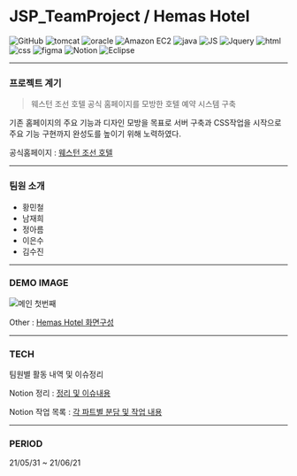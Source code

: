 # JSP_TeamProject / Hemas Hotel

![GitHub](https://img.shields.io/github/license/mc1128/JavaGame_TeamProject?style=flat-square) ![tomcat](https://img.shields.io/badge/Tomcat-caa01a?style=flat-square&logo=APACHE-TOMCAT&logoColor=white) ![oracle](https://img.shields.io/badge/Oracle-f00001?style=flat-square&logo=ORACLE&logoColor=white) ![Amazon EC2](https://img.shields.io/badge/EC2-ed8234?style=flat-square&logo=amazon&logoColor=white) ![java](https://img.shields.io/badge/Java-017397?style=flat-square&logo=Java&logoColor=white) ![JS](https://img.shields.io/badge/JS-yellow?style=flat-square&logo=Javascript&logoColor=white) ![Jquery](https://img.shields.io/badge/Jquery-0766a7?style=flat-square&logo=Jquery&logoColor=white) ![html](https://img.shields.io/badge/HTML5-dd4b24?style=flat-square&logo=HTML5&logoColor=white) ![css](https://img.shields.io/badge/CSS3-3595cf?style=flat-square&logo=CSS3&logoColor=white) ![figma](https://img.shields.io/badge/Figma-f34e1e?style=flat-square&logo=Figma&logoColor=white) ![Notion](https://img.shields.io/badge/Notion-000000?style=flat-square&logo=Notion&logoColor=white) ![Eclipse](https://img.shields.io/badge/Eclipse-2c1f54?style=flat-square&logo=eclipse&logoColor=white) 

---

### 프로젝트 계기

> 웨스턴 조선 호텔 공식 홈페이지를 모방한 호텔 예약 시스템 구축

기존 홈페이지의 주요 기능과 디자인 모방을 목표로 서버 구축과 CSS작업을 시작으로 주요 기능 구현까지 완성도를 높이기 위해 노력하였다.

공식홈페이지 : [웨스턴 조선 호텔](https://josunhotel.com/intro.do)

---

### 팀원 소개

- 황민철
- 남재희
- 정아름
- 이은수
- 김수진

---

### DEMO IMAGE

![메인 첫번째](https://user-images.githubusercontent.com/42242694/124046014-f43d6a00-da4b-11eb-9ece-8db68981a913.png)

Other : [Hemas Hotel 화면구성](https://github.com/mc1128/JSP_TeamProject/issues/1)

---

### TECH

팀원별 활동 내역 및 이슈정리

Notion 정리 :  [정리 및 이슈내용](https://www.notion.so/6ae1ac3204324f12a4fba737cf0d90d2?v=5c20976d115945869368127678a2b6a2)

Notion 작업 목록 :  [각 파트별 분담 및 작업 내용](https://www.notion.so/d9898e25ed9e4eb48492d7f3ab97239a?v=9ed8b60bb8f141d993fa0030c277b1ab)


---

### PERIOD

21/05/31 ~ 21/06/21
